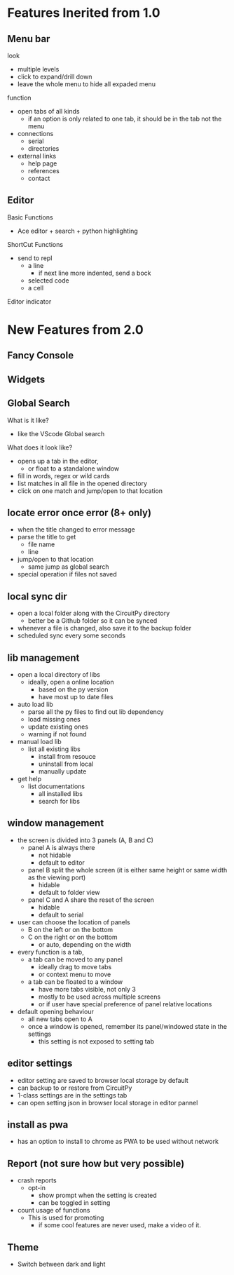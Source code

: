 # Features Inerited from 1.0

## Menu bar
look
- multiple levels
- click to expand/drill down
- leave the whole menu to hide all expaded menu

function
- open tabs of all kinds
    - if an option is only related to one tab, it should be in the tab not the menu
- connections
    - serial
    - directories
- external links
    - help page
    - references
    - contact

## Editor

Basic Functions
- Ace editor + search + python highlighting

ShortCut Functions
- send to repl
    - a line
        - if next line more indented, send a bock
    - selected code
    - a cell

Editor indicator



# New Features from 2.0

## Fancy Console
## Widgets
## Global Search
What is it like?
- like the VScode Global search

What does it look like?
- opens up a tab in the editor,
    - or float to a standalone window
- fill in words, regex or wild cards
- list matches in all file in the opened directory
- click on one match and jump/open to that location

## locate error once error (8+ only)
- when the title changed to error message
- parse the title to get
    - file name
    - line
- jump/open to that location
    - same jump as global search
- special operation if files not saved

## local sync dir
- open a local folder along with the CircuitPy directory
    - better be a Github folder so it can be synced
- whenever a file is changed, also save it to the backup folder
- scheduled sync every some seconds

## lib management
- open a local directory of libs
    - ideally, open a online location
        - based on the py version
        - have most up to date files
- auto load lib
    - parse all the py files to find out lib dependency
    - load missing ones
    - update existing ones
    - warning if not found
- manual load lib
    - list all existing libs
        - install from resouce
        - uninstall from local
        - manually update
- get help
    - list documentations
        - all installed libs
        - search for libs

## window management
- the screen is divided into 3 panels (A, B and C)
    - panel A is always there
        - not hidable
        - default to editor
    - panel B split the whole screen (it is either same height or same width as the viewing port)
        - hidable
        - default to folder view
    - panel C and A share the reset of the screen
        - hidable
        - default to serial
- user can choose the location of panels
    - B on the left or on the bottom
    - C on the right or on the bottom
        - or auto, depending on the width
- every function is a tab,
    - a tab can be moved to any panel
        - ideally drag to move tabs
        - or context menu to move
    - a tab can be floated to a window
        - have more tabs visible, not only 3
        - mostly to be used across multiple screens
        - or if user have special preference of panel relative locations
- default opening behaviour
    - all new tabs open to A
    - once a window is opened, remember its panel/windowed state in the settings
        - this setting is not exposed to setting tab

## editor settings
- editor setting are saved to browser local storage by default
- can backup to or restore from CircuitPy
- 1-class settings are in the settings tab
- can open setting json in browser local storage in editor pannel

## install as pwa
- has an option to install to chrome as PWA to be used without network

## Report (not sure how but very possible)
- crash reports
    - opt-in
        - show prompt when the setting is created
        - can be toggled in setting
- count usage of functions
    - This is used for promoting
        - if some cool features are never used, make a video of it.

## Theme
- Switch between dark and light